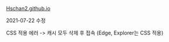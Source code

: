 [Hschan2.github.io](https://hschan2.github.io/)

2021-07-22 수정

CSS 적용 에러 -> 캐시 모두 삭제 후 접속 (Edge, Explorer는 CSS 적용)
